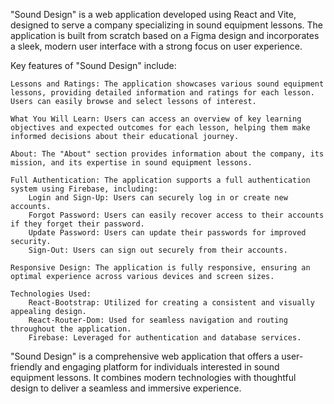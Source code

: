 "Sound Design" is a web application developed using React and Vite, designed to serve a company specializing in sound equipment lessons. The application is built from scratch based on a Figma design and incorporates a sleek, modern user interface with a strong focus on user experience.

Key features of "Sound Design" include:

    Lessons and Ratings: The application showcases various sound equipment lessons, providing detailed information and ratings for each lesson. Users can easily browse and select lessons of interest.

    What You Will Learn: Users can access an overview of key learning objectives and expected outcomes for each lesson, helping them make informed decisions about their educational journey.

    About: The "About" section provides information about the company, its mission, and its expertise in sound equipment lessons.

    Full Authentication: The application supports a full authentication system using Firebase, including:
        Login and Sign-Up: Users can securely log in or create new accounts.
        Forgot Password: Users can easily recover access to their accounts if they forget their password.
        Update Password: Users can update their passwords for improved security.
        Sign-Out: Users can sign out securely from their accounts.

    Responsive Design: The application is fully responsive, ensuring an optimal experience across various devices and screen sizes.

    Technologies Used:
        React-Bootstrap: Utilized for creating a consistent and visually appealing design.
        React-Router-Dom: Used for seamless navigation and routing throughout the application.
        Firebase: Leveraged for authentication and database services.

"Sound Design" is a comprehensive web application that offers a user-friendly and engaging platform for individuals interested in sound equipment lessons. It combines modern technologies with thoughtful design to deliver a seamless and immersive experience.

